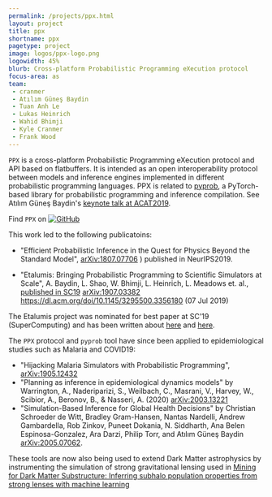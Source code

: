 ```yaml
---
permalink: /projects/ppx.html
layout: project
title: ppx
shortname: ppx
pagetype: project
image: logos/ppx-logo.png
logowidth: 45%
blurb: Cross-platform Probabilistic Programming eXecution protocol
focus-area: as
team:
 - cranmer
 - Atılım Güneş Baydin
 - Tuan Anh Le
 - Lukas Heinrich
 - Wahid Bhimji
 - Kyle Cranmer
 - Frank Wood
---
```



`PPX` is a cross-platform Probabilistic Programming eXecution protocol and API based on flatbuffers. It is intended as an open interoperability protocol between models and inference engines implemented in different probabilistic programming languages. PPX is related to [pyprob](https://github.com/probprog/pyprob), a PyTorch-based library for probabilistic programming and inference compilation. See Atılım Güneş Baydin's [keynote talk at ACAT2019](https://indico.cern.ch/event/708041/contributions/3308721/).

Find `PPX` on [![GitHub](https://img.shields.io/badge/GitHub-555555.svg)](https://github.com/probprog/ppx)


This work led to the following publicatoins:

  * "Efficient Probabilistic Inference in the Quest for Physics Beyond the Standard Model",  [arXiv:1807.07706](https://arxiv.org/abs/1807.07706) ) published in NeurIPS2019.

  * "Etalumis: Bringing Probabilistic Programming to Scientific Simulators at Scale", A. Baydin, L. Shao, W. Bhimji, L. Heinrich, L. Meadows et. al.,  [published in SC19](https://dl.acm.org/doi/abs/10.1145/3295500.3356180) [arXiv:1907.03382](http://inspirehep.net/record/1742890) https://dl.acm.org/doi/10.1145/3295500.3356180  (07 Jul 2019)

The Etalumis project was nominated for best paper at SC'19 (SuperComputing) and has been written about [here](https://phys.org/news/2019-11-etalumis-reverses-simulations-reveal-science.html) and [here](https://www.nextplatform.com/2020/02/04/using-bayesian-inference-to-reverse-engineer-decades-of-hpc/).


The `PPX` protocol and `pyprob` tool have since been applied to epidemiological studies such as Malaria and COVID19:

 *  "Hijacking Malaria Simulators with Probabilistic Programming", [arXiv:1905.12432](https://arxiv.org/abs/1905.12432)
 * "Planning as inference in epidemiological dynamics models" by Warrington, A., Naderiparizi, S., Weilbach, C., Masrani, V., Harvey, W., Scibior, A., Beronov, B., & Nasseri, A. (2020) [arXiv:2003.13221](https://arxiv.org/abs/2003.13221)
 * "Simulation-Based Inference for Global Health Decisions" by Christian Schroeder de Witt, Bradley Gram-Hansen, Nantas Nardelli, Andrew Gambardella, Rob Zinkov, Puneet Dokania, N. Siddharth, Ana Belen Espinosa-Gonzalez, Ara Darzi, Philip Torr, and Atılım Güneş Baydin [arXiv:2005.07062](https://arxiv.org/abs/2005.07062).

These tools are now also being used to extend Dark Matter  astrophysics by instrumenting the simulation of strong gravitational lensing used in [Mining for Dark Matter Substructure: Inferring subhalo population properties from strong lenses with machine learning](https://inspirehep.net/literature/1752736)




